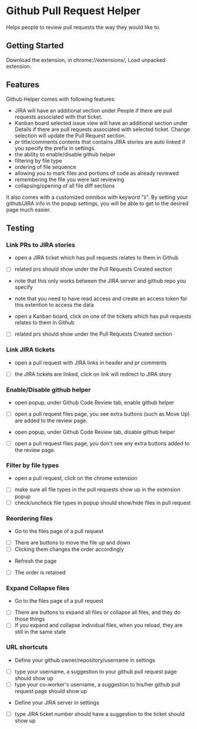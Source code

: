 # Github Pull Request Helper

Helps people to review pull requests the way they would like to.

## Getting Started

Download the extension, in chrome://extensions/, Load unpacked extension.

## Features

Github Helper comes with following features:

- JIRA will have an additional section under People if there are pull requests associated with that ticket.
- Kanban board selected issue view will have an additional section under Details if there are pull requests associated with selected ticket. Change selection will update the Pull Request section.
- pr title/comments contents that contains JIRA stories are auto linked if you specify the prefix in settings.
- the ability to enable/disable github helper
- filtering by file type
- ordering of file sequence
- allowing you to mark files and portions of code as already reviewed
- remembering the file you were last reviewing
- collapsing/opening of all file diff sections

It also comes with a customized omnibox with keyword "ii". By setting your github/JIRA info in the popup settings,
you will be able to get to the desired page much easier.

## Testing

### Link PRs to JIRA stories
* open a JIRA ticket which has pull requests relates to them in Github
* [ ] related prs should show under the Pull Requests Created section
* note that this only works between the JIRA server and github repo you specify
* note that you need to have read access and create an access token for this extention to access the data

* open a Kanban board, click on one of the tickets which has pull requests relates to them in Github
* [ ] related prs should show under the Pull Requests Created section

### Link JIRA tickets
* open a pull request with JIRA links in header and pr comments
* [ ] the JIRA tickets are linked, click on link will redirect to JIRA story

### Enable/Disable github helper
* open popup, under Github Code Review tab, enable github helper
* [ ] open a pull request files page, you see extra buttons (such as Move Up) are added to the review page.
* open popup, under Github Code Review tab, disable github helper
* [ ] open a pull request files page, you don't see any extra buttons added to the review page.

### Filter by file types

* open a pull request, click on the chrome extension
* [ ] make sure all file types in the pull requests show up in the extension popup
* [ ] check/uncheck file types in popup should show/hide files in pull request

### Reordering files

* Go to the files page of a pull request
* [ ] There are buttons to move the file up and down
* [ ] Clicking them changes the order accordingly
* Refresh the page
* [ ] The order is retained

### Expand Collapse files

* Go to the files page of a pull request
* [ ] There are buttons to expand all files or collapse all files, and they do those things
* [ ] If you expand and collapse individual files, when you reload, they are still in the same state

### URL shortcuts

* Define your github owner/repository/username in settings
* [ ] type your username, a suggestion to your github pull request page should show up
* [ ] type your co-worker's username, a suggestion to his/her github pull request page should show up
* Define your JIRA server in settings
* [ ] type JIRA ticket number should have a suggestion to the ticket should show up

